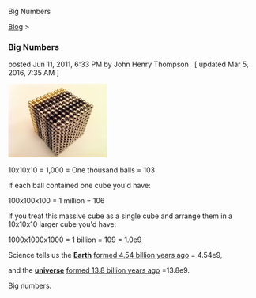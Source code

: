 Big Numbers 

[Blog](../z-blog-1.html)‎ > ‎

### Big Numbers

posted Jun 11, 2011, 6:33 PM by John Henry Thompson   \[ updated Mar 5, 2016, 7:35 AM \]

[![](../_/rsrc/1307842980243/z-blog-1/bignumbers/10x10x10-height=149&width=200.jpg)](http://www.johnhenrythompson.com/z-blog-1/bignumbers/10x10x10.jpg?attredirects=0)

10x10x10 = 1,000 = One thousand balls = 103

If each ball contained one cube you'd have:

100x100x100 = 1 million \= 106

If you treat this massive cube as a single cube and arrange them in a 10x10x10 larger cube you'd have:

1000x1000x1000 = 1 billion = 109 \= 1.0e9

Science tells us the **[Earth](https://en.wikipedia.org/wiki/Earth)** [formed 4.54 billion years ago](http://en.wikipedia.org/wiki/Age_of_earth) = 4.54e9,

and the **[universe](https://en.wikipedia.org/wiki/Universe)** [formed 13.8 billion years ago](http://en.wikipedia.org/wiki/Age_of_the_universe) =13.8e9.

[Big numbers](http://www.kokogiak.com/megapenny/).

  

  

